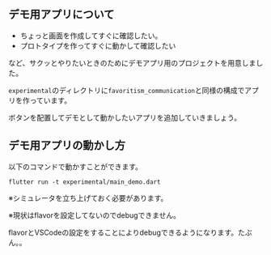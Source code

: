 ## デモ用アプリについて

- ちょっと画面を作成してすぐに確認したい。
- プロトタイプを作ってすぐに動かして確認したい

など、サクッとやりたいときのためにデモアプリ用のプロジェクトを用意しました。

`experimental`のディレクトリに`favoritism_communication`と同様の構成でアプリを作っています。

ボタンを配置してデモとして動かしたいアプリを追加していきましょう。

## デモ用アプリの動かし方

以下のコマンドで動かすことができます。

```
flutter run -t experimental/main_demo.dart
```

※シミュレータを立ち上げておく必要があります。

※現状はflavorを設定してないのでdebugできません。

flavorとVSCodeの設定をすることによりdebugできるようになります。たぶん。。
